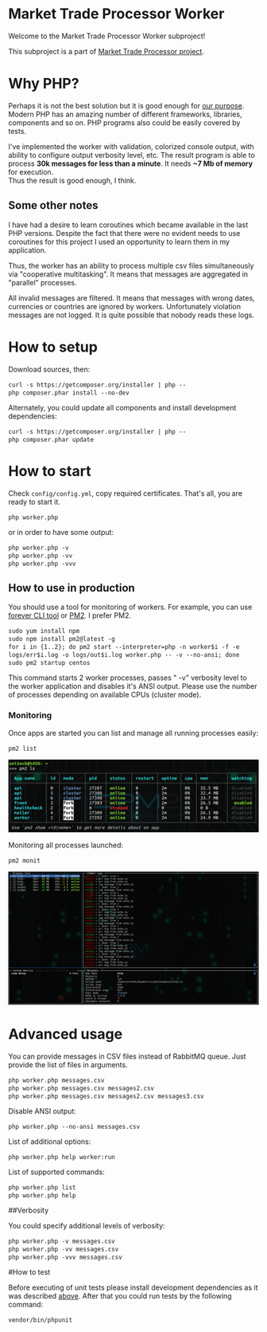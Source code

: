 # Market Trade Processor Worker

Welcome to the Market Trade Processor Worker subproject!

This subproject is a part of [Market Trade Processor project](https://github.com/abguy/trade-processor).

# Why PHP?

Perhaps it is not the best solution but it is good enough for [our purpose](https://github.com/abguy/trade-processor). 
Modern PHP has an amazing number of different frameworks, libraries, components and so on.
PHP programs also could be easily covered by tests.

I've implemented the worker with validation, colorized console output, with ability to configure output verbosity level, etc.
The result program is able to process **30k messages for less than a minute**.  It needs  **~7 Mb of memory** for execution.      
Thus the result is good enough, I think. 

## Some other notes

I have had a desire to learn coroutines which became available in the last PHP versions. 
Despite the fact that there were no evident needs to use coroutines for this project I used an opportunity to learn them in my application.

Thus, the worker has an ability to process multiple csv files simultaneously via "cooperative multitasking".
It means that messages are aggregated in "parallel" processes.

All invalid messages are filtered. It means that messages with wrong dates, currencies or countries are ignored by workers.
Unfortunately violation messages are not logged. It is quite possible that nobody reads these logs.

# How to setup

Download sources, then:

    curl -s https://getcomposer.org/installer | php --
    php composer.phar install --no-dev

Alternately, you could update all components and install development dependencies:

    curl -s https://getcomposer.org/installer | php --
    php composer.phar update

# How to start

Check `config/config.yml`, copy required certificates. That's all, you are ready to start it.

    php worker.php
    
or in order to have some output: 

    php worker.php -v
    php worker.php -vv
    php worker.php -vvv

## How to use in production

You should use a tool for monitoring of workers. For example, you can use [forever CLI tool](https://github.com/foreverjs/forever) or [PM2](https://github.com/Unitech/PM2).
I prefer PM2.

    sudo yum install npm
    sudo npm install pm2@latest -g
    for i in {1..2}; do pm2 start --interpreter=php -n worker$i -f -e logs/err$i.log -o logs/out$i.log worker.php -- -v --no-ansi; done
    sudo pm2 startup centos

This command starts 2 worker processes, passes " -v" verbosity level to the worker application and disables it's ANSI output.
Please use the number of processes depending on available CPUs (cluster mode).

### Monitoring
Once apps are started you can list and manage all running processes easily:

```bash
pm2 list
```

![Process listing](https://raw.githubusercontent.com/unitech/pm2/master/pres/pm2-list.png)

Monitoring all processes launched:

```bash
pm2 monit
```

![Monit](https://raw.githubusercontent.com/unitech/pm2/master/pres/pm2-monit.png)


# Advanced usage

You can provide messages in CSV files instead of RabbitMQ queue. Just provide the list of files in arguments.

    php worker.php messages.csv
    php worker.php messages.csv messages2.csv
    php worker.php messages.csv messages2.csv messages3.csv

Disable ANSI output:

    php worker.php --no-ansi messages.csv

List of additional options:

    php worker.php help worker:run

List of supported commands:

    php worker.php list
    php worker.php help

##Verbosity

You could specify additional levels of verbosity:

    php worker.php -v messages.csv
    php worker.php -vv messages.csv
    php worker.php -vvv messages.csv

#How to test

Before executing of unit tests please install development dependencies as it was described [above](#how-to-setup).
After that you could run tests by the following command:

    vendor/bin/phpunit

